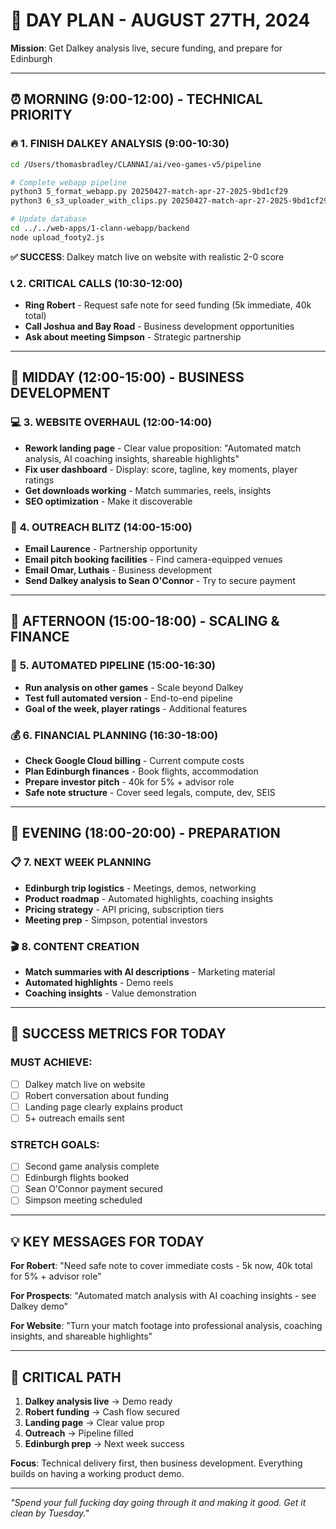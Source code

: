# 🎯 DAY PLAN - AUGUST 27TH, 2024

**Mission**: Get Dalkey analysis live, secure funding, and prepare for Edinburgh

---

## ⏰ **MORNING (9:00-12:00) - TECHNICAL PRIORITY**

### 🔥 **1. FINISH DALKEY ANALYSIS (9:00-10:30)**
```bash
cd /Users/thomasbradley/CLANNAI/ai/veo-games-v5/pipeline

# Complete webapp pipeline
python3 5_format_webapp.py 20250427-match-apr-27-2025-9bd1cf29
python3 6_s3_uploader_with_clips.py 20250427-match-apr-27-2025-9bd1cf29

# Update database
cd ../../web-apps/1-clann-webapp/backend
node upload_footy2.js
```
**✅ SUCCESS**: Dalkey match live on website with realistic 2-0 score

### 📞 **2. CRITICAL CALLS (10:30-12:00)**
- **Ring Robert** - Request safe note for seed funding (5k immediate, 40k total)
- **Call Joshua and Bay Road** - Business development opportunities
- **Ask about meeting Simpson** - Strategic partnership

---

## 🌅 **MIDDAY (12:00-15:00) - BUSINESS DEVELOPMENT**

### 💻 **3. WEBSITE OVERHAUL (12:00-14:00)**
- **Rework landing page** - Clear value proposition: "Automated match analysis, AI coaching insights, shareable highlights"
- **Fix user dashboard** - Display: score, tagline, key moments, player ratings
- **Get downloads working** - Match summaries, reels, insights
- **SEO optimization** - Make it discoverable

### 📧 **4. OUTREACH BLITZ (14:00-15:00)**
- **Email Laurence** - Partnership opportunity
- **Email pitch booking facilities** - Find camera-equipped venues
- **Email Omar, Luthais** - Business development
- **Send Dalkey analysis to Sean O'Connor** - Try to secure payment

---

## 🌆 **AFTERNOON (15:00-18:00) - SCALING & FINANCE**

### 🚀 **5. AUTOMATED PIPELINE (15:00-16:30)**
- **Run analysis on other games** - Scale beyond Dalkey
- **Test full automated version** - End-to-end pipeline
- **Goal of the week, player ratings** - Additional features

### 💰 **6. FINANCIAL PLANNING (16:30-18:00)**
- **Check Google Cloud billing** - Current compute costs
- **Plan Edinburgh finances** - Book flights, accommodation
- **Prepare investor pitch** - 40k for 5% + advisor role
- **Safe note structure** - Cover seed legals, compute, dev, SEIS

---

## 🌙 **EVENING (18:00-20:00) - PREPARATION**

### 📋 **7. NEXT WEEK PLANNING**
- **Edinburgh trip logistics** - Meetings, demos, networking
- **Product roadmap** - Automated highlights, coaching insights
- **Pricing strategy** - API pricing, subscription tiers
- **Meeting prep** - Simpson, potential investors

### 🎬 **8. CONTENT CREATION**
- **Match summaries with AI descriptions** - Marketing material
- **Automated highlights** - Demo reels
- **Coaching insights** - Value demonstration

---

## 🎯 **SUCCESS METRICS FOR TODAY**

### **MUST ACHIEVE:**
- [ ] Dalkey match live on website
- [ ] Robert conversation about funding
- [ ] Landing page clearly explains product
- [ ] 5+ outreach emails sent

### **STRETCH GOALS:**
- [ ] Second game analysis complete
- [ ] Edinburgh flights booked
- [ ] Sean O'Connor payment secured
- [ ] Simpson meeting scheduled

---

## 💡 **KEY MESSAGES FOR TODAY**

**For Robert**: "Need safe note to cover immediate costs - 5k now, 40k total for 5% + advisor role"

**For Prospects**: "Automated match analysis with AI coaching insights - see Dalkey demo"

**For Website**: "Turn your match footage into professional analysis, coaching insights, and shareable highlights"

---

## 🚨 **CRITICAL PATH**

1. **Dalkey analysis live** → Demo ready
2. **Robert funding** → Cash flow secured  
3. **Landing page** → Clear value prop
4. **Outreach** → Pipeline filled
5. **Edinburgh prep** → Next week success

**Focus**: Technical delivery first, then business development. Everything builds on having a working product demo.

---

*"Spend your full fucking day going through it and making it good. Get it clean by Tuesday."*
